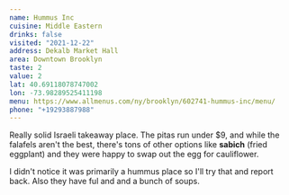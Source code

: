 ```yaml
---
name: Hummus Inc
cuisine: Middle Eastern
drinks: false
visited: "2021-12-22"
address: Dekalb Market Hall
area: Downtown Brooklyn
taste: 2
value: 2
lat: 40.69118078747002
lon: -73.98289525411198
menu: https://www.allmenus.com/ny/brooklyn/602741-hummus-inc/menu/
phone: "+19293887988"
---
```


Really solid Israeli takeaway place. The pitas run under $9, and while the falafels aren't the best, there's tons of other options like **sabich** (fried eggplant) and they were happy to swap out the egg for cauliflower.

I didn't notice it was primarily a hummus place so I'll try that and report back. Also they have ful and and a bunch of soups.

